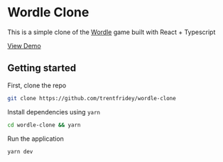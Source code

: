 # Wordle Clone

This is a simple clone of the [Wordle](https://www.nytimes.com/games/wordle/index.html) game built with React + Typescript

[View Demo](https://trentfridey.github.io/wordle-clone/)

## Getting started

First, clone the repo

```sh
git clone https://github.com/trentfridey/wordle-clone
```

Install dependencies using `yarn`

```sh
cd wordle-clone && yarn
```

Run the application

```sh
yarn dev
```
